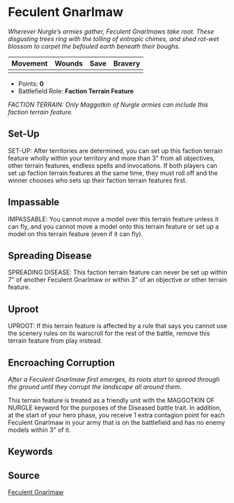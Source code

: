 # Feculent Gnarlmaw

_Wherever Nurgle’s armies gather, Feculent Gnarlmaws take root. These disgusting trees ring with the tolling of entropic chimes, and shed rot-wet blossom to carpet the befouled earth beneath their boughs._


| Movement | Wounds | Save | Bravery |
|:--------:|:------:|:----:|:-------:|
|  |  |  |  |

* Points: **0**
* Battlefield Role: **Faction Terrain Feature**

_FACTION TERRAIN: Only Maggotkin of Nurgle armies can include this faction terrain feature._

## Set-Up

SET-UP: After territories are determined, you can set up this faction terrain feature wholly within your territory and more than 3" from all objectives, other terrain features, endless spells and invocations. If both players can set up faction terrain features at the same time, they must roll off and the winner chooses who sets up their faction terrain features first.

## Impassable

IMPASSABLE: You cannot move a model over this terrain feature unless it can fly, and you cannot move a model onto this terrain feature or set up a model on this terrain feature (even if it can fly).

## Spreading Disease

SPREADING DISEASE: This faction terrain feature can never be set up within 7" of another Feculent Gnarlmaw or within 3" of an objective or other terrain feature.

## Uproot

UPROOT: If this terrain feature is affected by a rule that says you cannot use the scenery rules on its warscroll for the rest of the battle, remove this terrain feature from play instead.

## Encroaching Corruption

_After a Feculent Gnarlmaw first emerges, its roots start to spread through the ground until they corrupt the landscape all around them._

This terrain feature is treated as a friendly unit with the MAGGOTKIN OF NURGLE keyword for the purposes of the Diseased battle trait. In addition, at the start of your hero phase, you receive 1 extra contagion point for each Feculent Gnarlmaw in your army that is on the battlefield and has no enemy models within 3" of it.

## Keywords



## Source

[Feculent Gnarlmaw](https://wahapedia.ru/aos3/factions/maggotkin-of-nurgle/Feculent-Gnarlmaw)
